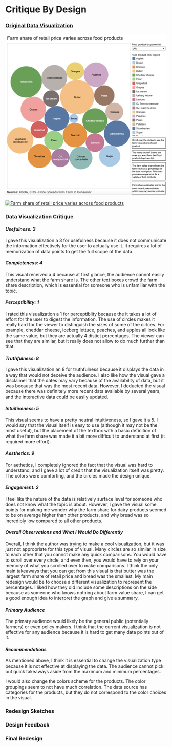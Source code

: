 # Critique By Design
### [Original Data Visualization](https://public.tableau.com/views/Farmshareofretailpricevariesacrossfoodproducts/Farmshareofretailpricevariesacrossfoodproducts?:embed=y&:display_count=n&:origin=viz_share_link)

![Original Visual from The U.S. Department of Agriculture](https://github.com/katherinerstancil/stancil-portfolio/blob/main/Original.png)
<div class='tableauPlaceholder' id='viz1695249328998' style='position: relative'><noscript><a href='https:&#47;&#47;www.ers.usda.gov&#47;data-products&#47;price-spreads-from-farm-to-consumer&#47;'><img alt='Farm share of retail price varies across food products ' src='https:&#47;&#47;public.tableau.com&#47;static&#47;images&#47;Fa&#47;Farmshareofretailpricevariesacrossfoodproducts&#47;Farmshareofretailpricevariesacrossfoodproducts&#47;1_rss.png' style='border: none' /></a></noscript><object class='tableauViz'  style='display:none;'><param name='host_url' value='https%3A%2F%2Fpublic.tableau.com%2F' /> <param name='embed_code_version' value='3' /> <param name='site_root' value='' /><param name='name' value='Farmshareofretailpricevariesacrossfoodproducts&#47;Farmshareofretailpricevariesacrossfoodproducts' /><param name='tabs' value='no' /><param name='toolbar' value='yes' /><param name='static_image' value='https:&#47;&#47;public.tableau.com&#47;static&#47;images&#47;Fa&#47;Farmshareofretailpricevariesacrossfoodproducts&#47;Farmshareofretailpricevariesacrossfoodproducts&#47;1.png' /> <param name='animate_transition' value='yes' /><param name='display_static_image' value='yes' /><param name='display_spinner' value='yes' /><param name='display_overlay' value='yes' /><param name='display_count' value='yes' /></object></div>         <script type='text/javascript'>
  var divElement = document.getElementById('viz1695249328998');
  var vizElement = divElement.getElementsByTagName('object')[0];
  if ( divElement.offsetWidth > 800 ) { vizElement.style.width='800px';vizElement.style.height='827px';} 
  else if ( divElement.offsetWidth > 500 ) {vizElement.style.width='800px';vizElement.style.height='827px';}
  else { vizElement.style.width='100%';vizElement.style.height='827px';}
  var scriptElement = document.createElement('script');
  scriptElement.src = 'https://public.tableau.com/javascripts/api/viz_v1.js';
  vizElement.parentNode.insertBefore(scriptElement, vizElement);
</script>

### Data Visualization Critique
#### *Usefulness: 3*
I gave this visualization a 3 for usefulness because it does not communicate the information effectively for the user to actually use it. It requires a lot of memorization of data points to get the full scope of the data.

#### *Completeness: 4*
This visual received a 4 because at first glance, the audience cannot easily understand what the farm share is. The other text boxes crowd the farm share description, which is essential for someone who is unfamiliar with the topic.

#### *Perceptibility: 1*
I rated this visualization a 1 for perceptiblity because the it takes a lot of effort for the user to digest the information. The use of circles makes it really hard for the viewer to distinguish the sizes of some of the cirlces. For example, cheddar cheese, iceberg lettuce, peaches, and apples all look like the same value, but they are actually 4 distict percentages. The viewer can see that they are similar, but it really does not allow to do much further than that.

#### *Truthfulness: 8*
I gave this visualization an 8 for truthfulness because it displays the data in a way that would not deceive the audience. I also like how the visual gave a disclaimer that the dates may vary because of the availability of data, but it was because that was the most recent data. However, I deducted the visual because there was definitely more recent data available by several years, and the interactive data could be easily updated.

#### *Intuitiveness: 5*
This visual seems to have a pretty neutral intuitiveness, so I gave it a 5. I would say that the visual itself is easy to use (although it may not be the most useful), but the placement of the textbox with a basic definition of what the farm share was made it a bit more difficult to understand at first (it required more effort).

#### *Aesthetics: 9*
For aethetics, I completely ignored the fact that the visual was hard to understand, and I gave a lot of credit that the visualization itself was pretty. The colors were comforting, and the circles made the design unique.

#### *Engagement: 2*
I feel like the nature of the data is relatively surface level for someone who does not know what the topic is about. However, I gave the visual some points for making me wonder why the farm share for dairy products seemed to be on average higher than other products, and why bread was so incredibly low compared to all other products.

#### *Overall Observations and What I Would Do Differently*
Overall, I think the author was trying to make a cool visualization, but it was just not appropriate for this type of visual. Many circles are so similar in size to each other that you cannot make any quick comparisons. You would have to scroll over every circle, and even then, you would have to rely on your memory of what you scrolled over to make comparisons. I think the only main takeaways that you can get from this visual is that butter was the largest farm share of retail price and bread was the smallest. My main redesign would be to choose a different visualization to represent the percentages. I liked how they did include some descriptions on the side because as someone who knows nothing about farm value share, I can get a good enough idea to interpret the graph and give a summary.

#### *Primary Audience*
The primary audience would likely be the general public (potentially farmers) or even policy makers. I think that the current visualization is not effective for any audience because it is hard to get many data points out of it.

#### *Recommendations*
As mentioned above, I think it is essential to change the visualization type because it is not effective at displaying the data. The audience cannot pick out quick takeaways aside from the maximum and minimum percentages. 

I would also change the colors scheme for the products. The color groupings seem to not have much correlation. The data source has categories for the products, but they do not correspond to the color choices in the visual.

### Redesign Sketches


### Design Feedback

### Final Redesign
